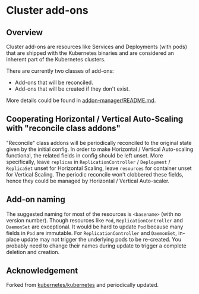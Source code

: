 # Cluster add-ons

## Overview

Cluster add-ons are resources like Services and Deployments (with pods) that are
shipped with the Kubernetes binaries and are considered an inherent part of the
Kubernetes clusters.

There are currently two classes of add-ons:
- Add-ons that will be reconciled.
- Add-ons that will be created if they don't exist.

More details could be found in [addon-manager/README.md](addon-manager/README.md).

## Cooperating Horizontal / Vertical Auto-Scaling with "reconcile class addons"

"Reconcile" class addons will be periodically reconciled to the original state given
by the initial config. In order to make Horizontal / Vertical Auto-scaling functional,
the related fields in config should be left unset. More specifically, leave `replicas`
in `ReplicationController` / `Deployment` / `ReplicaSet` unset for Horizontal Scaling,
leave `resources` for container unset for Vertical Scaling. The periodic reconcile
won't clobbered these fields, hence they could be managed by Horizontal / Vertical
Auto-scaler.

## Add-on naming

The suggested naming for most of the resources is `<basename>` (with no version number).
Though resources like `Pod`, `ReplicationController` and `DaemonSet` are exceptional.
It would be hard to update `Pod` because many fields in `Pod` are immutable. For
`ReplicationController` and `DaemonSet`, in-place update may not trigger the underlying
pods to be re-created. You probably need to change their names during update to trigger
a complete deletion and creation.

## Acknowledgement
Forked from [kubernetes/kubernetes](https://github.com/kubernetes/kubernetes/tree/v1.8.2/cluster/addons) and periodically updated.


